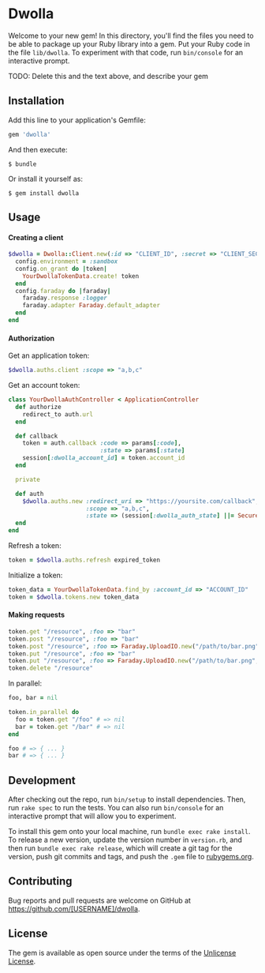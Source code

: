 # Dwolla

Welcome to your new gem! In this directory, you'll find the files you need to be able to package up your Ruby library into a gem. Put your Ruby code in the file `lib/dwolla`. To experiment with that code, run `bin/console` for an interactive prompt.

TODO: Delete this and the text above, and describe your gem

## Installation

Add this line to your application's Gemfile:

```ruby
gem 'dwolla'
```

And then execute:

    $ bundle

Or install it yourself as:

    $ gem install dwolla

## Usage

#### Creating a client

```ruby
$dwolla = Dwolla::Client.new(:id => "CLIENT_ID", :secret => "CLIENT_SECRET") do |config|
  config.environment = :sandbox
  config.on_grant do |token|
    YourDwollaTokenData.create! token
  end
  config.faraday do |faraday|
    faraday.response :logger
    faraday.adapter Faraday.default_adapter
  end
end
```

#### Authorization

Get an application token:

```ruby
$dwolla.auths.client :scope => "a,b,c"
```

Get an account token:

```ruby
class YourDwollaAuthController < ApplicationController
  def authorize
    redirect_to auth.url
  end

  def callback
    token = auth.callback :code => params[:code],
                          :state => params[:state]
    session[:dwolla_account_id] = token.account_id
  end

  private

  def auth
    $dwolla.auths.new :redirect_uri => "https://yoursite.com/callback",
                      :scope => "a,b,c",
                      :state => (session[:dwolla_auth_state] ||= SecureRandom.hex)
  end
end
```

Refresh a token:

```ruby
token = $dwolla.auths.refresh expired_token
```

Initialize a token:

```ruby
token_data = YourDwollaTokenData.find_by :account_id => "ACCOUNT_ID"
token = $dwolla.tokens.new token_data
```

#### Making requests

```ruby
token.get "/resource", :foo => "bar"
token.post "/resource", :foo => "bar"
token.post "/resource", :foo => Faraday.UploadIO.new("/path/to/bar.png", "image/png")
token.put "/resource", :foo => "bar"
token.put "/resource", :foo => Faraday.UploadIO.new("/path/to/bar.png", "image/png")
token.delete "/resource"
```

In parallel:

```ruby
foo, bar = nil

token.in_parallel do
  foo = token.get "/foo" # => nil
  bar = token.get "/bar" # => nil
end

foo # => { ... }
bar # => { ... }
```

## Development

After checking out the repo, run `bin/setup` to install dependencies. Then, run `rake spec` to run the tests. You can also run `bin/console` for an interactive prompt that will allow you to experiment.

To install this gem onto your local machine, run `bundle exec rake install`. To release a new version, update the version number in `version.rb`, and then run `bundle exec rake release`, which will create a git tag for the version, push git commits and tags, and push the `.gem` file to [rubygems.org](https://rubygems.org).

## Contributing

Bug reports and pull requests are welcome on GitHub at https://github.com/[USERNAME]/dwolla.

## License

The gem is available as open source under the terms of the [Unlicense License](http://unlicense.org/).
